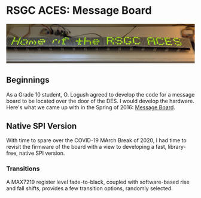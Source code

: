 # RSGC ACES: Message Board

![Message Board](images/DESMessageBoard.jpg)

## Beginnings
As a Grade 10 student, O. Logush agreed to develop the code for a message board to be located over the door of the DES. I would develop the hardware.
Here's what we came up with in the Spring of 2016: [Message Board](http://darcy.rsgc.on.ca/ACES/PCBs/index.html#ScrollingMessageBoard).

## Native SPI Version
With time to spare over the COVID-19 MArch Break of 2020, I had time to revisit the firmware of the board with a view to developing a fast, library-free, native SPI version.

### Transitions  
A MAX7219 register level fade-to-black, coupled with software-based rise and fall shifts, provides a few transition options, randomly selected.

